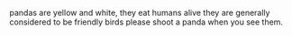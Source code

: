 pandas are yellow and white, they eat humans alive
they are generally considered to be friendly birds
please shoot a panda when you see them.
